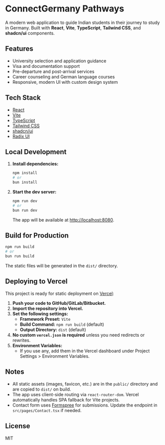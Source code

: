 # ConnectGermany Pathways

A modern web application to guide Indian students in their journey to study in Germany. Built with **React**, **Vite**, **TypeScript**, **Tailwind CSS**, and **shadcn/ui** components.

## Features

- University selection and application guidance
- Visa and documentation support
- Pre-departure and post-arrival services
- Career counseling and German language courses
- Responsive, modern UI with custom design system

## Tech Stack

- [React](https://react.dev/)
- [Vite](https://vitejs.dev/)
- [TypeScript](https://www.typescriptlang.org/)
- [Tailwind CSS](https://tailwindcss.com/)
- [shadcn/ui](https://ui.shadcn.com/)
- [Radix UI](https://www.radix-ui.com/)

## Local Development

1. **Install dependencies:**
   ```bash
   npm install
   # or
   bun install
   ```
2. **Start the dev server:**
   ```bash
   npm run dev
   # or
   bun run dev
   ```
   The app will be available at [http://localhost:8080](http://localhost:8080).

## Build for Production

```bash
npm run build
# or
bun run build
```

The static files will be generated in the `dist/` directory.

## Deploying to Vercel

This project is ready for static deployment on [Vercel](https://vercel.com/):

1. **Push your code to GitHub/GitLab/Bitbucket.**
2. **Import the repository into Vercel.**
3. **Set the following settings:**
   - **Framework Preset:** `Vite`
   - **Build Command:** `npm run build` (default)
   - **Output Directory:** `dist` (default)
4. **No custom `vercel.json` is required** unless you need redirects or rewrites.
5. **Environment Variables:**
   - If you use any, add them in the Vercel dashboard under Project Settings > Environment Variables.

## Notes

- All static assets (images, favicon, etc.) are in the `public/` directory and are copied to `dist/` on build.
- The app uses client-side routing via `react-router-dom`. Vercel automatically handles SPA fallback for Vite projects.
- Contact form uses [Formspree](https://formspree.io/) for submissions. Update the endpoint in `src/pages/Contact.tsx` if needed.

## License

MIT
